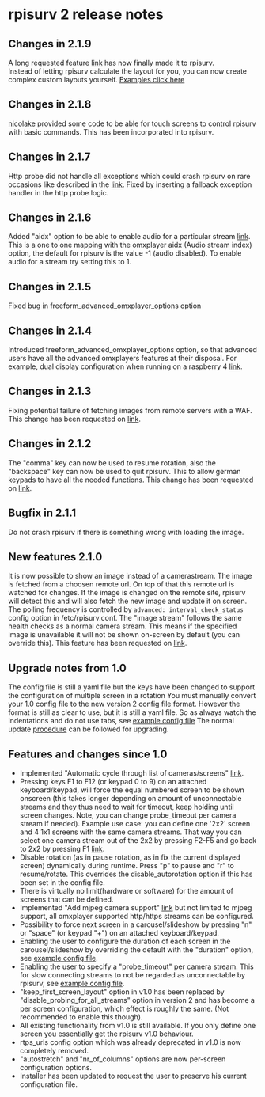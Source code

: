 # rpisurv 2 release notes
## Changes in 2.1.9
A long requested feature [link](https://www.tapatalk.com/groups/rpisurv/grid-lay-out-show-one-stream-bigger-then-others-t5.html) has now finally made it to rpisurv.  
Instead of letting rpisurv calculate the layout for you, you can now create complex custom layouts yourself. [Examples click here](https://gist.github.com/SvenVD/0cb1a40261b7c7f2d4cffac24dc9181d)

## Changes in 2.1.8
[nicolake](https://github.com/SvenVD/rpisurv/pull/100) provided some code to be able for touch screens to control rpisurv with basic commands. 
This has been incorporated into rpisurv.

## Changes in 2.1.7
Http probe did not handle all exceptions which could crash rpisurv on rare occasions like described in the [link](https://www.tapatalk.com/groups/rpisurv/viewtopic.php?p=339#p339).
Fixed by inserting a fallback exception handler in the http probe logic.

## Changes in 2.1.6
Added "aidx" option to be able to enable audio for a particular stream [link](https://www.tapatalk.com/groups/rpisurv/audio-t11-s20.html).
This is a one to one mapping with the omxplayer aidx (Audio stream index) option, the default for rpisurv is the value -1 (audio disabled). 
To enable audio for a stream try setting this to 1.

## Changes in 2.1.5
Fixed bug in freeform_advanced_omxplayer_options option

## Changes in 2.1.4
Introduced freeform_advanced_omxplayer_options option, so that advanced users have all the advanced omxplayers features at their disposal.
For example, dual display configuration when running on a raspberry 4 [link](https://www.tapatalk.com/groups/rpisurv/raspberry-pi-4-t32.html#p199).

## Changes in 2.1.3
Fixing potential failure of fetching images from remote servers with a WAF.
This change has been requested on [link](https://www.tapatalk.com/groups/rpisurv/can-t-get-image-to-load-t45.html).

## Changes in 2.1.2
The "comma" key can now be used to resume rotation, also the "backspace" key can now be used to quit rpisurv. This to allow german keypads to have all the needed functions.
This change has been requested on [link](https://www.tapatalk.com/groups/rpisurv/on-keypad-operation-change-rotation-key-from-to-t28.html).

## Bugfix in 2.1.1
Do not crash rpisurv if there is something wrong with loading the image.

## New features 2.1.0
It is now possible to show an image instead of a camerastream. The image is fetched from a choosen remote url. On top of that this remote url is watched for changes.
If the image is changed on the remote site, rpisurv will detect this and will also fetch the new image and update it on screen. The polling frequency is controlled by ```advanced: interval_check_status``` config option in /etc/rpisurv.conf.
The "image stream" follows the same health checks as a normal camera stream. This means if the specified image is unavailable it will not be shown on-screen by default (you can override this).
This feature has been requested on [link](https://www.tapatalk.com/groups/rpisurv/show-random-images-from-an-accessible-url-instead--t6.html).


## Upgrade notes from 1.0
The config file is still a yaml file but the keys have been changed to support the configuration of multiple screen in a rotation
You must manually convert your 1.0 config file to the new version 2 config file format. However the format is still as clear to use, but it is still a yaml file. So as always watch the indentations and do not use tabs, see [example config file](https://github.com/SvenVD/rpisurv/blob/v2.0_branch/surveillance/conf/surveillance.yml)
The normal update [procedure](https://github.com/SvenVD/rpisurv/blob/master/README.md#how-to-update) can be followed for upgrading.

## Features and changes since 1.0
- Implemented "Automatic cycle through list of cameras/screens" [link](https://feathub.com/SvenVD/rpisurv/+4).
- Pressing keys F1 to F12 (or keypad 0 to 9) on an attached keyboard/keypad, will force the equal numbered screen to be shown onscreen (this takes longer depending on amount of unconnectable streams and they thus need to wait for timeout, keep holding until screen changes. Note, you can change probe_timeout per camera stream if needed). Example use case: you can define one '2x2' screen and 4 1x1 screens with the same camera streams. That way you can select one camera stream out of the 2x2 by pressing F2-F5 and go back to 2x2 by pressing F1 [link](https://feathub.com/SvenVD/rpisurv/+3).
- Disable rotation (as in pause rotation, as in fix the current displayed screen) dynamically during runtime. Press "p" to pause and "r" to resume/rotate. This overrides the disable_autorotation option if this has been set in the config file.
- There is virtually no limit(hardware or software) for the amount of screens that can be defined.
- Implemented "Add mjpeg camera support" [link](https://feathub.com/SvenVD/rpisurv/+5) but not limited to mjpeg support, all omxplayer supported http/https streams can be configured.
- Possibility to force next screen in a carousel/slideshow by pressing "n" or "space" (or keypad "+") on an attached keyboard/keypad.
- Enabling the user to configure the duration of each screen in the carousel/slideshow by overriding the default with the "duration" option, see [example config file](https://github.com/SvenVD/rpisurv/blob/master/surveillance/conf/surveillance.yml).
- Enabling the user to specify a "probe_timeout" per camera stream. This for slow connecting streams to not be regarded as unconnectable by rpisurv, see [example config file](https://github.com/SvenVD/rpisurv/blob/master/surveillance/conf/surveillance.yml).
- "keep_first_screen_layout" option in v1.0 has been replaced by "disable_probing_for_all_streams" option in version 2 and has become a per screen configuration, which effect is roughly the same. (Not recommended to enable this though).
- All existing functionality from v1.0 is still available. If you only define one screen you essentially get the rpisurv v1.0 behaviour.
- rtps_urls config option which was already deprecated in v1.0 is now completely removed.
- "autostretch" and "nr_of_columns" options are now per-screen configuration options.
- Installer has been updated to request the user to preserve his current configuration file.

